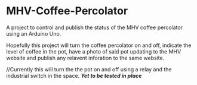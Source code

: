 # MHV-Coffee-Percolator
A project to control and publish the status of the MHV coffee percolator using an Arduino Uno. 

Hopefully this project will turn the coffee percolator on and off, indicate the level of coffee in the pot, have a photo of said pot updating to the MHV website and publish any relavent inforation to the same website. 

//Currently this will turn the the pot on and off using a relay and the industrial switch in the space. ***Yet to be tested in place***

